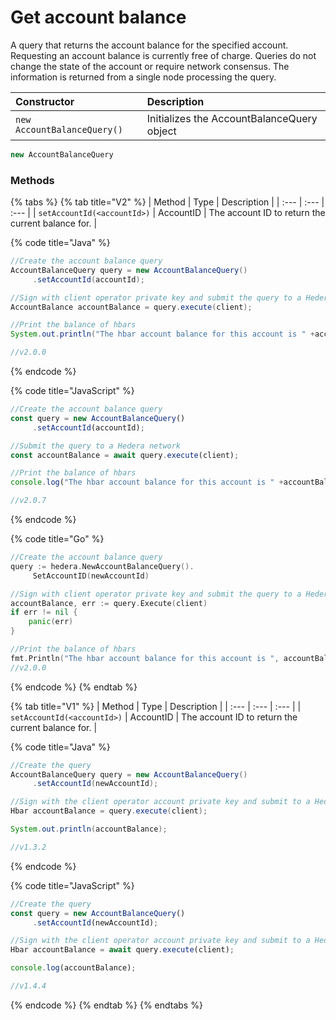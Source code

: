 # Get account balance

A query that returns the account balance for the specified account. Requesting an account balance is currently free of charge.  Queries do not change the state of the account or require network consensus. The information is returned from a single node processing the query.

| Constructor | Description |
| :--- | :--- |
| `new AccountBalanceQuery()` | Initializes the AccountBalanceQuery object |

```java
new AccountBalanceQuery
```

### Methods

{% tabs %}
{% tab title="V2" %}
| Method | Type | Description |
| :--- | :--- | :--- |
| `setAccountId(<accountId>)` | AccountID | The account ID to return the current balance for. |

{% code title="Java" %}
```java
//Create the account balance query
AccountBalanceQuery query = new AccountBalanceQuery()
     .setAccountId(accountId);

//Sign with client operator private key and submit the query to a Hedera network
AccountBalance accountBalance = query.execute(client);

//Print the balance of hbars
System.out.println("The hbar account balance for this account is " +accountBalance.hbars);

//v2.0.0
```
{% endcode %}

{% code title="JavaScript" %}
```javascript
//Create the account balance query
const query = new AccountBalanceQuery()
     .setAccountId(accountId);

//Submit the query to a Hedera network
const accountBalance = await query.execute(client);

//Print the balance of hbars
console.log("The hbar account balance for this account is " +accountBalance.hbars);

//v2.0.7
```
{% endcode %}

{% code title="Go" %}
```go
//Create the account balance query
query := hedera.NewAccountBalanceQuery().
     SetAccountID(newAccountId)

//Sign with client operator private key and submit the query to a Hedera network
accountBalance, err := query.Execute(client)
if err != nil {
    panic(err)
}

//Print the balance of hbars
fmt.Println("The hbar account balance for this account is ", accountBalance.Hbars.String())
//v2.0.0
```
{% endcode %}
{% endtab %}

{% tab title="V1" %}
| Method | Type | Description |
| :--- | :--- | :--- |
| `setAccountId(<accountId>)` | AccountID | The account ID to return the current balance for. |

{% code title="Java" %}
```java
//Create the query
AccountBalanceQuery query = new AccountBalanceQuery()
     .setAccountId(newAccountId);

//Sign with the client operator account private key and submit to a Hedera network
Hbar accountBalance = query.execute(client);

System.out.println(accountBalance);

//v1.3.2
```
{% endcode %}

{% code title="JavaScript" %}
```javascript
//Create the query
const query = new AccountBalanceQuery()
     .setAccountId(newAccountId);

//Sign with the client operator account private key and submit to a Hedera network
Hbar accountBalance = await query.execute(client);

console.log(accountBalance);

//v1.4.4
```
{% endcode %}
{% endtab %}
{% endtabs %}

## 

